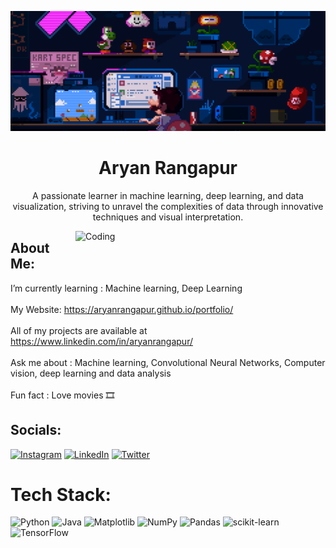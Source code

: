 ![MasterHead](https://github.com/aryanrangapur/aryanrangapur/blob/main/IMG_2092.gif)
<h1 align="center">Aryan Rangapur</h1>
<p align="center">A passionate learner in machine learning, deep learning, and data visualization, striving to unravel the complexities of data through innovative techniques and visual interpretation.</p>
<img align="right" alt="Coding" width="400" src="https://jeppbautista.files.wordpress.com/2019/03/nural-network-banner.gif">

## About Me:
 I’m currently learning : Machine learning, Deep Learning<br><br>My Website: https://aryanrangapur.github.io/portfolio/ <br><br> All of my projects are available at https://www.linkedin.com/in/aryanrangapur/<br><br> Ask me about : Machine learning, Convolutional Neural Networks, Computer vision, deep learning and data analysis<br><br> Fun fact : Love movies 🎞


## Socials:
[![Instagram](https://img.shields.io/badge/Instagram-%23E4405F.svg?logo=Instagram&logoColor=white)](https://instagram.com/i_aryan71) [![LinkedIn](https://img.shields.io/badge/LinkedIn-%230077B5.svg?logo=linkedin&logoColor=white)](https://www.linkedin.com/in/aryan-rangapur-83834b253/) [![Twitter](https://img.shields.io/badge/Twitter-%231DA1F2.svg?logo=Twitter&logoColor=white)](https://twitter.com/@Aryan_719) 

# Tech Stack:
![Python](https://img.shields.io/badge/python-3670A0?style=flat&logo=python&logoColor=ffdd54) ![Java](https://img.shields.io/badge/java-%23ED8B00.svg?style=flat&logo=openjdk&logoColor=white) ![Matplotlib](https://img.shields.io/badge/Matplotlib-%23ffffff.svg?style=flat&logo=Matplotlib&logoColor=black) ![NumPy](https://img.shields.io/badge/numpy-%23013243.svg?style=flat&logo=numpy&logoColor=white) ![Pandas](https://img.shields.io/badge/pandas-%23150458.svg?style=flat&logo=pandas&logoColor=white) ![scikit-learn](https://img.shields.io/badge/scikit--learn-%23F7931E.svg?style=flat&logo=scikit-learn&logoColor=white) ![TensorFlow](https://img.shields.io/badge/TensorFlow-%23FF6F00.svg?style=flat&logo=TensorFlow&logoColor=white)


